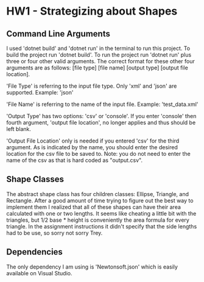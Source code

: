 # HW1 - Strategizing about Shapes

## Command Line Arguments
I used 'dotnet build' and 'dotnet run' in the terminal to run this project. To build the project run 'dotnet build'.
To run the project run 'dotnet run' plus three or four other valid arguments. The correct format for these other four
arguments are as follows: [file type] [file name] [output type] [output file location]. 

'File Type' is referring to the input file type. Only 'xml' and 'json' are supported. Example: 'json'

'File Name' is referring to the name of the input file. Example: 'test_data.xml'

'Output Type' has two options: 'csv' or 'console'. If you enter 'console' then fourth argument, 'output file location', 
no longer applies and thus should be left blank.

'Output File Location' only is needed if you entered 'csv' for the third argument. As is indicated by the name, you
should enter the desired location for the csv file to be saved to. Note: you do not need to enter the name of the csv as
that is hard coded as "output.csv".

## Shape Classes
The abstract shape class has four children classes: Ellipse, Triangle, and Rectangle. After a good amount of time trying
to figure out the best way to implement them I realized that all of these shapes can have their area calculated with
one or two lengths. It seems like cheating a little bit with the triangles, but 1/2 base * height is conveniently the 
area formula for every triangle. In the assignment instructions it didn't specify that the side lengths had to be use, 
so sorry not sorry Trey. 

## Dependencies 
The only dependency I am using is 'Newtonsoft.json' which is easily available on Visual Studio.